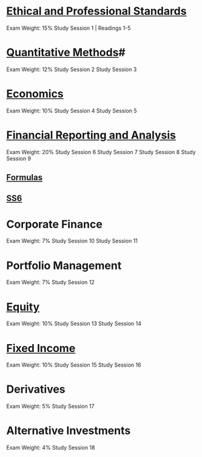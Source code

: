 # [Ethical and Professional Standards](ET) #
Exam Weight: 15% 	Study Session 1 | Readings 1-5

# [Quantitative Methods](QA)#
Exam Weight: 12% 	Study Session 2 Study Session 3

# [Economics](EC) #
Exam Weight: 10% 	Study Session 4 Study Session 5

# [Financial Reporting and Analysis](fsa) #
Exam Weight: 20% 	Study Session 6 Study Session 7 Study Session 8 Study Session 9

## [Formulas](formulas) ##

## [SS6](SS6) ##

# Corporate Finance #
Exam Weight: 7% 	Study Session 10 Study Session 11

# Portfolio Management #
Exam Weight: 7% 	Study Session 12

# [Equity](DE)  #
Exam Weight: 10% 	Study Session 13 Study Session 14

# [Fixed Income](fi) #
Exam Weight: 10% 	Study Session 15 Study Session 16

# Derivatives #
Exam Weight: 5% 	Study Session 17

# Alternative Investments #
Exam Weight: 4% 	Study Session 18

